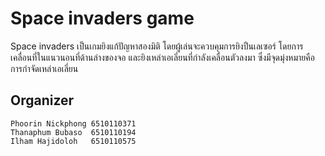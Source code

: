 # Space invaders game

Space invaders เป็นเกมยิงแก้ปัญหาสองมิติ โดยผู้เล่นจะควบคุมการยิงปืนเลเซอร์ โดยการเคลื่อนที่ในแนวนอนที่ด้านล่างของจอ และยิงเหล่าเอเลี่ยนที่กำลังเคลื่อนตัวลงมา ซึ่งมีจุดมุ่งหมายคือการกำจัดเหล่าเอเลี่ยน

## Organizer 
```
Phoorin Nickphong 6510110371
Thanaphum Bubaso  6510110194
Ilham Hajidoloh   6510110575
```